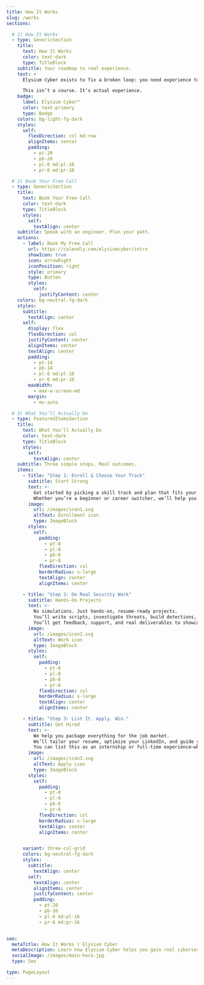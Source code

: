 ```yaml
---
title: How It Works
slug: /works
sections:

  # 1) How It Works
  - type: GenericSection
    title:
      text: How It Works
      color: text-dark
      type: TitleBlock
    subtitle: Your roadmap to real experience.
    text: >
      Elysium Cyber exists to fix a broken loop: you need experience to get hired, but no one hires without it. We offer real cybersecurity work you can list on your resume—with guidance from experienced engineers.

      This isn’t a course. It’s actual experience.
    badge:
      label: Elysium Cyber™
      color: text-primary
      type: Badge
    colors: bg-light-fg-dark
    styles:
      self:
        flexDirection: col md:row
        alignItems: center
        padding:
          - pt-20
          - pb-20
          - pl-6 md:pl-16
          - pr-6 md:pr-16

  # 2) Book Your Free Call
  - type: GenericSection
    title:
      text: Book Your Free Call
      color: text-dark
      type: TitleBlock
      styles:
        self:
          textAlign: center
    subtitle: Speak with an engineer. Plan your path.
    actions:
      - label: Book My Free Call
        url: https://calendly.com/elysiumcyber/intro
        showIcon: true
        icon: arrowRight
        iconPosition: right
        style: primary
        type: Button
        styles:
          self:
            justifyContent: center
    colors: bg-neutral-fg-dark
    styles:
      subtitle:
        textAlign: center
      self:
        display: flex
        flexDirection: col
        justifyContent: center
        alignItems: center
        textAlign: center
        padding:
          - pt-14
          - pb-14
          - pl-6 md:pl-16
          - pr-6 md:pr-16
        maxWidth:
          - max-w-screen-md
        margin:
          - mx-auto

  # 3) What You’ll Actually Do
  - type: FeaturedItemsSection
    title:
      text: What You'll Actually Do
      color: text-dark
      type: TitleBlock
      styles:
        self:
          textAlign: center
    subtitle: Three simple steps. Real outcomes.
    items:
      - title: "Step 1: Enroll & Choose Your Track"
        subtitle: Start Strong
        text: >-
          Get started by picking a skill track and plan that fits your goals.
          Whether you’re a beginner or career switcher, we’ll help you select a focus area—like Cloud Security or Compliance—and match you with the right resources and mentorship.
        image:
          url: /images/icon1.svg
          altText: Enrollment icon
          type: ImageBlock
        styles:
          self:
            padding:
              - pt-8
              - pl-8
              - pb-8
              - pr-8
            flexDirection: col
            borderRadius: x-large
            textAlign: center
            alignItems: center

      - title: "Step 2: Do Real Security Work"
        subtitle: Hands-On Projects
        text: >-
          No simulations. Just hands-on, resume-ready projects.
          You’ll write scripts, investigate threats, build detections, and apply security standards—all guided by a structured roadmap.
          You’ll get feedback, support, and real deliverables to showcase.
        image:
          url: /images/icon2.svg
          altText: Work icon
          type: ImageBlock
        styles:
          self:
            padding:
              - pt-8
              - pl-8
              - pb-8
              - pr-8
            flexDirection: col
            borderRadius: x-large
            textAlign: center
            alignItems: center

      - title: "Step 3: List It. Apply. Win."
        subtitle: Get Hired
        text: >-
          We help you package everything for the job market.
          We’ll tailor your resume, optimize your LinkedIn, and guide you in how to talk about your experience in interviews.
          You can list this as an internship or full-time experience—whichever fits your path.
        image:
          url: /images/icon3.svg
          altText: Apply icon
          type: ImageBlock
        styles:
          self:
            padding:
              - pt-8
              - pl-8
              - pb-8
              - pr-8
            flexDirection: col
            borderRadius: x-large
            textAlign: center
            alignItems: center


      variant: three-col-grid
      colors: bg-neutral-fg-dark
      styles:
        subtitle:
          textAlign: center
        self:
          textAlign: center
          alignItems: center
          justifyContent: center
          padding:
            - pt-20
            - pb-20
            - pl-6 md:pl-16
            - pr-6 md:pr-16


seo:
  metaTitle: How It Works | Elysium Cyber
  metaDescription: Learn how Elysium Cyber helps you gain real cybersecurity experience you can list on your resume.
  socialImage: /images/main-hero.jpg
  type: Seo

type: PageLayout
---
```

